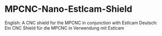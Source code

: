# MPCNC-Nano-Estlcam-Shield
English: A CNC shield for the MPCNC in conjunction with Estlcam
Deutsch: Ein CNC Shield für die MPCNC in Verwendung mit Estlcam
